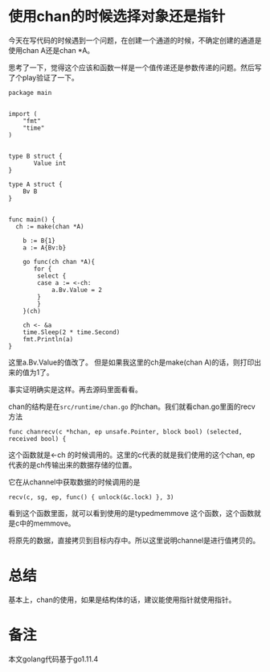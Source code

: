 # 使用chan的时候选择对象还是指针

今天在写代码的时候遇到一个问题，在创建一个通道的时候，不确定创建的通道是使用chan A还是chan \*A。

思考了一下，觉得这个应该和函数一样是一个值传递还是参数传递的问题。然后写了个play验证了一下。
```
package main


import (
	"fmt"
	"time"
)


type B struct {
       Value int
}

type A struct {
	Bv B
}


func main() {
  ch := make(chan *A)

	b := B{1}
	a := A{Bv:b}

	go func(ch chan *A){
	   for {
		select {
		case a := <-ch:
			a.Bv.Value = 2
		}
	    }
	}(ch)

	ch <- &a
	time.Sleep(2 * time.Second)
	fmt.Println(a)
}

```

这里a.Bv.Value的值改了。 但是如果我这里的ch是make(chan A)的话，则打印出来的值为1了。

事实证明确实是这样。再去源码里面看看。

chan的结构是在`src/runtime/chan.go` 的hchan。我们就看chan.go里面的recv方法
```
func chanrecv(c *hchan, ep unsafe.Pointer, block bool) (selected, received bool) {
```
这个函数就是<-ch 的时候调用的。这里的c代表的就是我们使用的这个chan, ep代表的是ch传输出来的数据存储的位置。

它在从channel中获取数据的时候调用的是
```
recv(c, sg, ep, func() { unlock(&c.lock) }, 3)
```
看到这个函数里面，就可以看到使用的是typedmemmove 这个函数，这个函数就是c中的memmove。

将原先的数据，直接拷贝到目标内存中。所以这里说明channel是进行值拷贝的。

# 总结

基本上，chan的使用，如果是结构体的话，建议能使用指针就使用指针。

# 备注

本文golang代码基于go1.11.4
